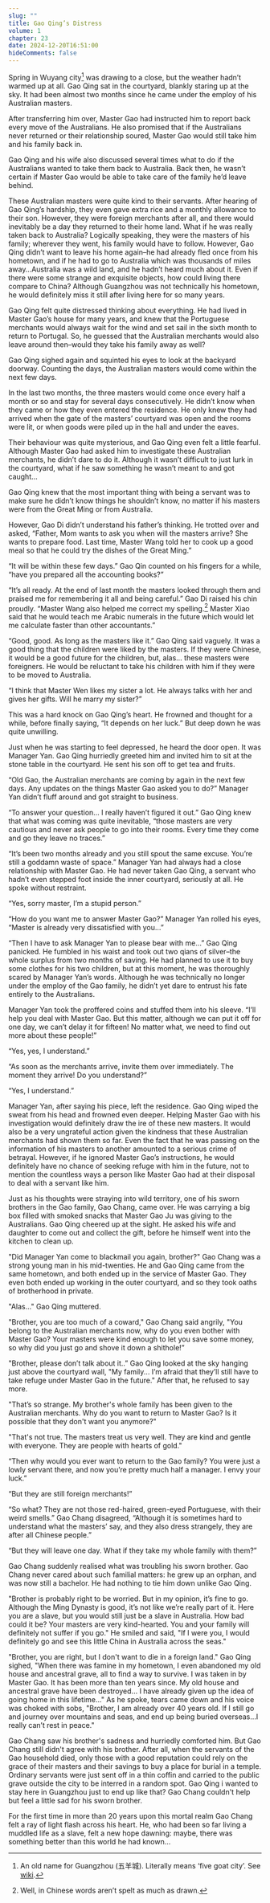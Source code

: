 ```yaml
---
slug: ""
title: Gao Qing’s Distress
volume: 1
chapter: 23
date: 2024-12-20T16:51:00
hideComments: false
---
```

Spring in Wuyang city[^180] was drawing to a close, but the weather hadn’t warmed up at all. Gao Qing sat in the courtyard, blankly staring up at the sky. It had been almost two months since he came under the employ of his Australian masters.

After transferring him over, Master Gao had instructed him to report back every move of the Australians. He also promised that if the Australians never returned or their relationship soured, Master Gao would still take him and his family back in.

Gao Qing and his wife also discussed several times what to do if the Australians wanted to take them back to Australia. Back then, he wasn’t certain if Master Gao would be able to take care of the family he’d leave behind.

These Australian masters were quite kind to their servants. After hearing of Gao Qing’s hardship, they even gave extra rice and a monthly allowance to their son. However, they were foreign merchants after all, and there would inevitably be a day they returned to their home land. What if he was really taken back to Australia? Logically speaking, they were the masters of his family; wherever they went, his family would have to follow. However, Gao Qing didn’t want to leave his home again–he had already fled once from his hometown, and if he had to go to Australia which was thousands of miles away…Australia was a wild land, and he hadn’t heard much about it. Even if there were some strange and exquisite objects, how could living there compare to China? Although Guangzhou was not technically his hometown, he would definitely miss it still after living here for so many years.

Gao Qing felt quite distressed thinking about everything. He had lived in Master Gao’s house for many years, and knew that the Portuguese merchants would always wait for the wind and set sail in the sixth month to return to Portugal. So, he guessed that the Australian merchants would also leave around then–would they take his family away as well?

Gao Qing sighed again and squinted his eyes to look at the backyard doorway. Counting the days, the Australian masters would come within the next few days.

In the last two months, the three masters would come once every half a month or so and stay for several days consecutively. He didn’t know when they came or how they even entered the residence. He only knew they had arrived when the gate of the masters’ courtyard was open and the rooms were lit, or when goods were piled up in the hall and under the eaves.

Their behaviour was quite mysterious, and Gao Qing even felt a little fearful. Although Master Gao had asked him to investigate these Australian merchants, he didn’t dare to do it. Although it wasn’t difficult to just lurk in the courtyard, what if he saw something he wasn’t meant to and got caught…

Gao Qing knew that the most important thing with being a servant was to make sure he didn’t know things he shouldn’t know, no matter if his masters were from the Great Ming or from Australia.

However, Gao Di didn’t understand his father’s thinking. He trotted over and asked, “Father, Mom wants to ask you when will the masters arrive? She wants to prepare food. Last time, Master Wang told her to cook up a good meal so that he could try the dishes of the Great Ming.”

“It will be within these few days.” Gao Qin counted on his fingers for a while, “have you prepared all the accounting books?”

“It’s all ready. At the end of last month the masters looked through them and praised me for remembering it all and being careful.” Gao Di raised his chin proudly. “Master Wang also helped me correct my spelling.[^181] Master Xiao said that he would teach me Arabic numerals in the future which would let me calculate faster than other accountants.”

“Good, good. As long as the masters like it.” Gao Qing said vaguely.  It was a good thing that the children were liked by the masters. If they were Chinese, it would be a good future for the children, but, alas… these masters were foreigners. He would be reluctant to take his children with him if they were to be moved to Australia. 

“I think that Master Wen likes my sister a lot. He always talks with her and gives her gifts. Will he marry my sister?”

This was a hard knock on Gao Qing’s heart. He frowned and thought for a while, before finally saying, “It depends on her luck.” But deep down he was quite unwilling.

Just when he was starting to feel depressed, he heard the door open. It was Manager Yan. Gao Qing hurriedly greeted him and invited him to sit at the stone table in the courtyard. He sent his son off to get tea and fruits. 

“Old Gao, the Australian merchants are coming by again in the next few days. Any updates on the things Master Gao asked you to do?” Manager Yan didn’t fluff around and got straight to business.

“To answer your question… I really haven’t figured it out.” Gao Qing knew that what was coming was quite inevitable, “those masters are very cautious and never ask people to go into their rooms. Every time they come and go they leave no traces.”

“It’s been two months already and you still spout the same excuse. You’re still a goddamn waste of space.” Manager Yan had always had a close relationship with Master Gao. He had never taken Gao Qing, a servant who hadn’t even stepped foot inside the inner courtyard, seriously at all. He spoke without restraint.

“Yes, sorry master, I’m a stupid person.”

“How do you want me to answer Master Gao?” Manager Yan rolled his eyes, “Master is already very dissatisfied with you…”

“Then I have to ask Manager Yan to please bear with me…” Gao Qing panicked. He fumbled in his waist and took out two qians of silver–the whole surplus from two months of saving. He had planned to use it to buy some clothes for his two children, but at this moment, he was thoroughly scared by Manager Yan’s words. Although he was technically no longer under the employ of the Gao family, he didn’t yet dare to entrust his fate entirely to the Australians.

Manager Yan took the proffered coins and stuffed them into his sleeve. “I’ll help you deal with Master Gao. But this matter, although we can put it off for one day, we can’t delay it for fifteen\! No matter what, we need to find out more about these people\!”

“Yes, yes, I understand.”

“As soon as the merchants arrive, invite them over immediately. The moment they arrive\! Do you understand?”

“Yes, I understand.”

Manager Yan, after saying his piece, left the residence. Gao Qing wiped the sweat from his head and frowned even deeper. Helping Master Gao with his investigation would definitely draw the ire of these new masters. It would also be a very ungrateful action given the kindness that these Australian merchants had shown them so far. Even the fact that he was passing on the information of his masters to another amounted to a serious crime of betrayal. However, if he ignored Master Gao’s instructions, he would definitely have no chance of seeking refuge with him in the future, not to mention the countless ways a person like Master Gao had at their disposal to deal with a servant like him.

Just as his thoughts were straying into wild territory, one of his sworn brothers in the Gao family, Gao Chang, came over. He was carrying a big box filled with smoked snacks that Master Gao Ju was giving to the Australians. Gao Qing cheered up at the sight. He asked his wife and daughter to come out and collect the gift, before he himself went into the kitchen to clean up.

"Did Manager Yan come to blackmail you again, brother?" Gao Chang was a strong young man in his mid-twenties. He and Gao Qing came from the same hometown, and both ended up in the service of Master Gao. They even both ended up working in the outer courtyard, and so they took oaths of brotherhood in private.

"Alas..." Gao Qing muttered.

"Brother, you are too much of a coward," Gao Chang said angrily, "You belong to the Australian merchants now, why do you even bother with Master Gao? Your masters were kind enough to let you save some money, so why did you just go and shove it down a shithole\!”

"Brother, please don’t talk about it..” Gao Qing looked at the sky hanging just above the courtyard wall, "My family... I’m afraid that they’ll still have to take refuge under Master Gao in the future." After that, he refused to say more.

"That’s so strange. My brother's whole family has been given to the Australian merchants. Why do you want to return to Master Gao? Is it possible that they don't want you anymore?"

"That's not true. The masters treat us very well. They are kind and gentle with everyone. They are people with hearts of gold."

“Then why would you ever want to return to the Gao family? You were just a lowly servant there, and now you’re pretty much half a manager. I envy your luck.”

“But they are still foreign merchants\!”

“So what? They are not those red-haired, green-eyed Portuguese, with their weird smells.” Gao Chang disagreed, “Although it is sometimes hard to understand what the masters’ say, and they also dress strangely, they are after all Chinese people.”

“But they will leave one day. What if they take my whole family with them?”

Gao Chang suddenly realised what was troubling his sworn brother. Gao Chang never cared about such familial matters: he grew up an orphan, and was now still a bachelor. He had nothing to tie him down unlike Gao Qing.

"Brother is probably right to be worried. But in my opinion, it’s fine to go. Although the Ming Dynasty is good, it’s not like we’re really part of it. Here you are a slave, but you would still just be a slave in Australia. How bad could it be? Your masters are very kind-hearted. You and your family will definitely not suffer if you go." He smiled and said, "If I were you, I would definitely go and see this little China in Australia across the seas."

"Brother, you are right, but I don't want to die in a foreign land." Gao Qing sighed, "When there was famine in my hometown, I even abandoned my old house and ancestral grave, all to find a way to survive. I was taken in by Master Gao. It has been more than ten years since. My old house and ancestral grave have been destroyed... I have already given up the idea of going home in this lifetime..." As he spoke, tears came down and his voice was choked with sobs, "Brother, I am already over 40 years old. If I still go and journey over mountains and seas, and end up being buried overseas…I really can’t rest in peace."

Gao Chang saw his brother's sadness and hurriedly comforted him. But Gao Chang still didn't agree with his brother. After all, when the servants of the Gao household died, only those with a good reputation could rely on the grace of their masters and their savings to buy a place for burial in a temple. Ordinary servants were just sent off in a thin coffin and carried to the public grave outside the city to be interred in a random spot. Gao Qing i wanted to stay here in Guangzhou just to end up like that? Gao Chang couldn't help but feel a little sad for his sworn brother.

For the first time in more than 20 years upon this mortal realm Gao Chang felt a ray of light flash across his heart. He, who had been so far living a muddled life as a slave, felt a new hope dawning: maybe, there was something better than this world he had known…

[^180]:  An old name for Guangzhou (五羊城). Literally means ‘five goat city’. See [wiki](https://en.wikipedia.org/wiki/The_Legend_of_Five_Goats).

[^181]:  Well, in Chinese words aren’t spelt as much as drawn.

